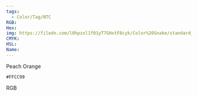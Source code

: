 ```yaml
---
tags:
  - Color/Tag/NTC
RGB:
Hex:
img: https://filedn.com/l0hpzxl1f01yT7GHxtF8cyk/Color%20Snake/standard_csv_to_svg/FFCC99.svg
CMYK:
HSL:
Name:
---
```

Peach Orange
```palette
#FFCC99
```
RGB
